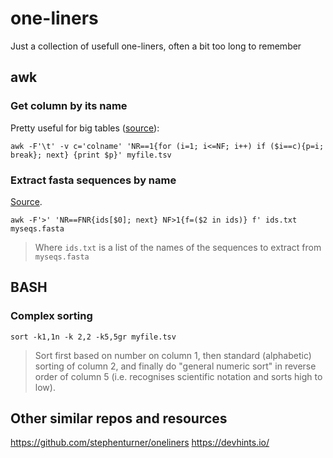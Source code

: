 # one-liners
Just a collection of usefull one-liners, often a bit too long to remember


## awk

### Get column by its name
Pretty useful for big tables ([source](https://stackoverflow.com/a/24118223/6554591)):

```
awk -F'\t' -v c='colname' 'NR==1{for (i=1; i<=NF; i++) if ($i==c){p=i; break}; next} {print $p}' myfile.tsv
```

### Extract fasta sequences by name
[Source](https://stackoverflow.com/a/49737831/6554591).
```
awk -F'>' 'NR==FNR{ids[$0]; next} NF>1{f=($2 in ids)} f' ids.txt myseqs.fasta
```
> Where `ids.txt` is a list of the names of the sequences to extract from `myseqs.fasta`


## BASH

### Complex sorting

```
sort -k1,1n -k 2,2 -k5,5gr myfile.tsv
```
> Sort first based on number on column 1, then standard (alphabetic) sorting of column 2, and finally do "general numeric sort" in reverse order of column 5 (i.e. recognises scientific notation and sorts high to low).

## Other similar repos and resources
https://github.com/stephenturner/oneliners
https://devhints.io/

